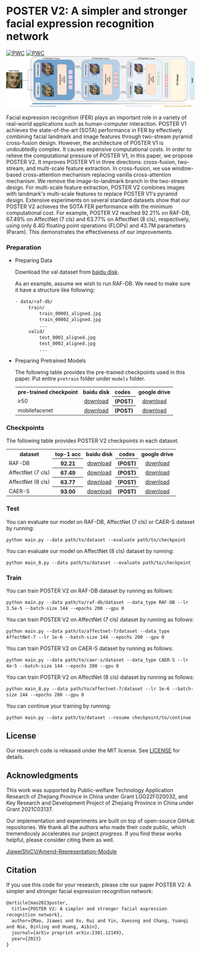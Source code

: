 # POSTER V2: A simpler and stronger facial expression recognition network 

[![PWC](https://img.shields.io/endpoint.svg?url=https://paperswithcode.com/badge/poster-v2-a-simpler-and-stronger-facial/facial-expression-recognition-on-affectnet)](https://paperswithcode.com/sota/facial-expression-recognition-on-affectnet?p=poster-v2-a-simpler-and-stronger-facial)
[![PWC](https://img.shields.io/endpoint.svg?url=https://paperswithcode.com/badge/poster-v2-a-simpler-and-stronger-facial/facial-expression-recognition-on-raf-db)](https://paperswithcode.com/sota/facial-expression-recognition-on-raf-db?p=poster-v2-a-simpler-and-stronger-facial)
![fig1](./figures/fig1.png)

Facial expression recognition (FER) plays an important role in a variety of real-world applications such as human-computer interaction. 
POSTER V1 achieves the state-of-the-art (SOTA) performance in FER by effectively combining facial landmark and image features through two-stream pyramid cross-fusion design. 
However, the architecture of POSTER V1 is undoubtedly complex. It causes expensive computational costs. 
In order to relieve the computational pressure of POSTER V1, in this paper, we propose POSTER V2. 
It improves POSTER V1 in three directions: cross-fusion, two-stream, and multi-scale feature extraction. 
In cross-fusion, we use window-based cross-attention mechanism replacing vanilla cross-attention mechanism. 
We remove the image-to-landmark branch in the two-stream design. 
For multi-scale feature extraction, POSTER V2 combines images with landmark's multi-scale features to replace POSTER V1's pyramid design. 
Extensive experiments on several standard datasets show that our POSTER V2 achieves the SOTA FER performance with the minimum computational cost. 
For example, POSTER V2 reached 92.21% on RAF-DB, 67.49% on AffectNet (7 cls) and 63.77% on AffectNet (8 cls), respectively, using only 8.4G floating point operations (FLOPs) and 43.7M parameters (Param). 
This demonstrates the effectiveness of our improvements. 
### Preparation
- Preparing Data

  Download the val dataset from [baidu disk](https://pan.baidu.com/s/1OF6ldYQXpCaAyj9WyTF5Mg?pwd=POST).
  
  As an example, assume we wish to run RAF-DB. We need to make sure it have a structure like following:

	```
	- data/raf-db/
		 train/
		     train_00001_aligned.jpg
		     train_00002_aligned.jpg
		     ...
		 valid/
		     test_0001_aligned.jpg
		     test_0002_aligned.jpg
		     ...
	```

- Preparing Pretrained Models
  
	The following table provides the pre-trained checkpoints used in this paper. Put entire `pretrain` folder under `models` folder.

	<table><tbody>
	<!-- START TABLE -->
	<!-- TABLE HEADER -->
	<th valign="bottom">pre-trained checkpoint</th>
	<th valign="bottom">baidu disk</th>
	<th valign="bottom">codes</th>
	<th valign="bottom">google drive</th>
	<!-- TABLE BODY -->
	<tr><td align="left">ir50</td>
	<td align="center"><a href="https://pan.baidu.com/s/131P9WRQfppUtsrXv8M9RQg">download</a></td>
	<th valign="bottom">(POST)</th>
  	<td align="center"><a href="https://drive.google.com/file/d/17QAIPlpZUwkQzOTNiu-gUFLTqAxS-qHt/view?usp=sharing">download</a></td>
	</tr>
	<tr><td align="left">mobilefacenet</td>
	<td align="center"><a href="https://pan.baidu.com/s/1UPO8nYkr77AsJpMkyrt2ig">download</a></td>
	<th valign="bottom">(POST)</th>
  	<td align="center"><a href="https://drive.google.com/file/d/1SMYP5NDkmDE3eLlciN7Z4px-bvFEuHEX/view?usp=sharing">download</a></td>
	</tbody></table>

### Checkpoints
The following table provides POSTER V2 checkpoints in each dataset.

<table><tbody>
<!-- START TABLE -->
<!-- TABLE HEADER -->
<th valign="bottom">dataset</th>
<th valign="bottom">top-1 acc</th>
<th valign="bottom">baidu disk</th>
<th valign="bottom">codes</th>
<th valign="bottom">google drive</th>
<!-- TABLE BODY -->
<tr><td align="left">RAF-DB</td>
<th valign="bottom">92.21</th>
<td align="center"><a href="https://pan.baidu.com/s/1jYmrHpwoX9zAvWf3CrdIpQ">download</a></td>
<th valign="bottom">(POST)</th>
<td align="center"><a href="https://drive.google.com/file/d/1aVm_hmJyZ5E_0p25XTbm3X9ophsKqCxv/view?usp=sharing">download</a></td>
<tr><td align="left">AffectNet (7 cls)</td>
<th valign="bottom">67.49</th>
<td align="center"><a href="https://pan.baidu.com/s/1fRVaiHekZxJHgPSMB5FyLA">download</a></td>
<th valign="bottom">(POST)</th>
<td align="center"><a href="https://drive.google.com/file/d/1c_gp5UdlcMjIB2dZtdhXFfHOQg1OqU-D/view?usp=sharing">download</a></td>
<tr><td align="left">AffectNet (8 cls)</td>
<th valign="bottom">63.77</th>
<td align="center"><a href="https://pan.baidu.com/s/1J9ijbVp1qr74EF1yvW6Umg">download</a></td>
<th valign="bottom">(POST)</th>
<td align="center"><a href="https://drive.google.com/file/d/1tdYH12vgWnIWfupuBkP3jmWS0pJtDxvh/view?usp=sharing">download</a></td>
<tr><td align="left">CAER-S</td>
<th valign="bottom">93.00</th>
<td align="center"><a href="https://pan.baidu.com/s/1-iT1gLEN-5YrYRB0-V0e6w">download</a></td>
<th valign="bottom">(POST)</th>
<td align="center"><a href="https://drive.google.com/file/d/1Q7RDJxVPTkDH2rlhiAiOpSbIo1wUOqPv/view?usp=sharing">download</a></td>
</tbody></table>


### Test

You can evaluate our model on RAF-DB, AffectNet (7 cls) or CAER-S dataset by running:

```
python main.py --data path/to/dataset --evaluate path/to/checkpoint
```

You can evaluate our model on AffectNet (8 cls) dataset by running:
```
python main_8.py --data path/to/dataset --evaluate path/to/checkpoint
```

### Train
You can train POSTER V2 on RAF-DB dataset by running as follows:
```
python main.py --data path/to/raf-db/dataset --data_type RAF-DB --lr 3.5e-5 --batch-size 144 --epochs 200 --gpu 0
```
You can train POSTER V2 on AffectNet (7 cls) dataset by running as follows:
```
python main.py --data path/to/affectnet-7/dataset --data_type AffectNet-7 --lr 1e-6 --batch-size 144 --epochs 200 --gpu 0
```
You can train POSTER V2 on CAER-S dataset by running as follows:
```
python main.py --data path/to/caer-s/dataset --data_type CAER-S --lr 4e-5 --batch-size 144 --epochs 200 --gpu 0
```
You can train POSTER V2 on AffectNet (8 cls) dataset by running as follows:
```
python main_8.py --data path/to/affectnet-7/dataset --lr 1e-6 --batch-size 144 --epochs 200 --gpu 0
```
You can continue your training by running:
```
python main.py --data path/to/dataset --resume checkpoint/to/continue
```



## License

Our research code is released under the MIT license. See [LICENSE](LICENSE) for details. 



## Acknowledgments

This work was supported by Public-welfare Technology Application Research of Zhejiang Province in China under Grant LGG22F020032, and Key Research and Development Project of Zhejiang Province in China under Grant 2021C03137.

Our implementation and experiments are built on top of open-source GitHub repositories. We thank all the authors who made their code public, which tremendously accelerates our project progress. If you find these works helpful, please consider citing them as well.

[JiaweiShiCV/Amend-Representation-Module](https://github.com/JiaweiShiCV/Amend-Representation-Module) 

## Citation

If you use this code for your research, please cite our paper POSTER V2: A simpler and stronger facial expression recognition network:

```
@article{mao2023poster,
  title={POSTER V2: A simpler and stronger facial expression recognition network},
  author={Mao, Jiawei and Xu, Rui and Yin, Xuesong and Chang, Yuanqi and Nie, Binling and Huang, Aibin},
  journal={arXiv preprint arXiv:2301.12149},
  year={2023}
}
```

